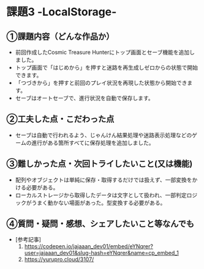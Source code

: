# 課題3 -LocalStorage-

## ①課題内容（どんな作品か）
- 前回作成したCosmic Treasure Hunterにトップ画面とセーブ機能を追加しました。
- トップ画面で「はじめから」を押すと迷路を再生成しゼロからの状態で開始できます。
- 「つづきから」を押すと前回のプレイ状況を再現した状態から開始できます。
- セーブはオートセーブで、進行状況を自動で保存します。

## ②工夫した点・こだわった点
- セーブは自動で行われるよう、じゃんけん結果処理や迷路表示処理などのゲームの進行がある箇所すべてに保存処理を追加しました。

## ③難しかった点・次回トライしたいこと(又は機能)
- 配列やオブジェクトは単純に保存・取得するだけでは扱えず、一部変換をかける必要がある。
- ローカルストレージから取得したデータは文字として扱われ、一部判定ロジックがうまく動かない場面があった。型変換する必要がある。

## ④質問・疑問・感想、シェアしたいこと等なんでも
- [参考記事] 
  1. https://codepen.io/jajaaan_dev01/embed/eYNqrer?user=jajaaan_dev01&slug-hash=eYNqrer&name=cp_embed_1
  2. https://yurupro.cloud/3107/
